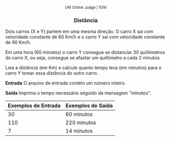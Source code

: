 <center>
	<small>URI Online Judge | 1016</small>
	<h3>Distância</h3>
</center>

Dois carros (X e Y) partem em uma mesma direção. O carro X sai com velocidade constante de 60 Km/h e o carro Y sai com velocidade constante de 90 Km/h.

Em uma hora (60 minutos) o carro Y consegue se distanciar 30 quilômetros do carro X, ou seja, consegue se afastar um quilômetro a cada 2 minutos.

Leia a distância (em Km) e calcule quanto tempo leva (em minutos) para o carro Y tomar essa distância do outro carro.

**Entrada**
O arquivo de entrada contém um número inteiro.

**Saída**
Imprima o tempo necessário seguido da mensagem "minutos".

|  Exemplos de Entrada  | Exemplos de Saída  |
| :------------ | :------------ |
| 30 | 60 minutos |
| 110 | 220 minutos |
| 7 | 14 minutos |









